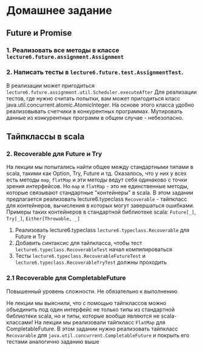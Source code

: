 # Домашнее задание

## Future и Promise
### 1. Реализовать все методы в классе `lecture6.future.assignment.Assignment`
### 2. Написать тесты в `lecture6.future.test.AssignmentTest`.

В реализации может пригодиться `lecture6.future.assignment.util.Scheduler.executeAfter`
Для реализации тестов, где нужно считать попытки, вам может пригодиться класс java.util.concurrent.atomic.AtomicInteger.
На основе этого класса удобно реализовывать счетчики в конкурентных программах. Мутировать данные из конкурентных программ 
в общем случае - небезопасно.

## Тайпклассы в scala
### 2. Recoverable для Future и Try 
На лекции мы попытались найти общее между стандартными типами в scala, такими как Option, Try, Future и тд.
Оказалось, что у них у всех есть методы `map`, `flatMap` и эти методы ведут себя одинаково с точки зрения интерфейсов.
Но `map` и `flatMap` - это не единственные методы, которые связывают стандартные "контейнеры" в scala. В этом задании 
предлагается реализовать lecture6.typeclass `Recoverable` - тайпкласс для контейнеров, вычисления в которых могут завершаться ошибками.
Примеры таких контейнеров в стандартной библиотеке scala: `Future[_]`, `Try[_]`, `Either[Throwable, _]` 

1. Реализовать lecture6.typeclass `lecture6.typeclass.Recoverable` для Future и Try
2. Добавить синтаксис для тайпкласса, чтобы тест `lecture6.typeclass.RecoverableTest` начал компилироваться
3. Тесты `lecture6.typeclass.RecoverableFutureTest` и `lecture6.typeclass.RecoverableTryTest` должны проходить

### 2.1 Recoverable для CompletableFuture
Повышенный уровень сложности. Не обязательно к выполнению

Не лекции мы выяснили, что с помощью тайпклассов можно объединить под один интерфейс не только типы из стандартной библиотеки scala,
но и типы, которые вообще являются не scala-классами! На лекции мы реализовали тайпкласс `FlatMap` для CompletableFuture.
В этом задании нужно реализовать тайпкласс `Recovarable` для `java.util.concurrent.CompletableFuture` и покрыть 
его тестами аналогично заданию выше
 